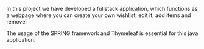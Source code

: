 

In this project we have developed a fullstack application, which functions as a webpage where you can create your own 
wishlist, edit it, add items and remove!

The usage of the SPRING framework and Thymeleaf is essential for this java application.



